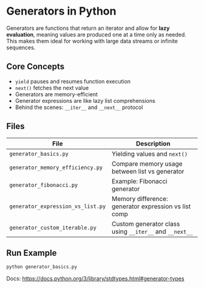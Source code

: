 # Generators in Python

Generators are functions that return an iterator and allow for **lazy evaluation**, meaning values are produced one at a time only as needed. This makes them ideal for working with large data streams or infinite sequences.

## Core Concepts

- `yield` pauses and resumes function execution
- `next()` fetches the next value
- Generators are memory-efficient
- Generator expressions are like lazy list comprehensions
- Behind the scenes: `__iter__` and `__next__` protocol

## Files

| File                              | Description                                            |
| --------------------------------- | ------------------------------------------------------ |
| `generator_basics.py`             | Yielding values and `next()`                           |
| `generator_memory_efficiency.py`  | Compare memory usage between list vs generator         |
| `generator_fibonacci.py`          | Example: Fibonacci generator                           |
| `generator_expression_vs_list.py` | Memory difference: generator expression vs list comp   |
| `generator_custom_iterable.py`    | Custom generator class using `__iter__` and `__next__` |

## Run Example

```bash
python generator_basics.py
```

Docs: https://docs.python.org/3/library/stdtypes.html#generator-types
